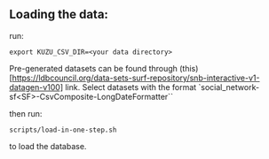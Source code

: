 ## Loading the data:
run:
```
export KUZU_CSV_DIR=<your data directory>
```
Pre-generated datasets can be found through (this)[https://ldbcouncil.org/data-sets-surf-repository/snb-interactive-v1-datagen-v100] link. Select datasets with the format `social_network-sf\<SF\>-CsvComposite-LongDateFormatter``

then run:
```
scripts/load-in-one-step.sh
```

to load the database.

